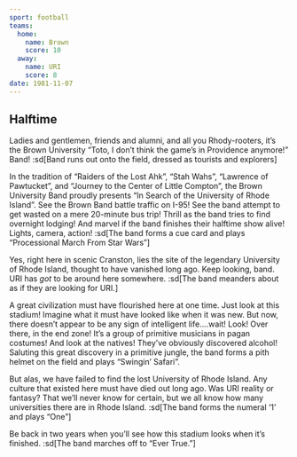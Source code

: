 ```yaml
---
sport: football
teams:
  home:
    name: Brown
    score: 10
  away:
    name: URI
    score: 8
date: 1981-11-07
---
```


## Halftime

Ladies and gentlemen, friends and alumni, and all you Rhody-rooters, it’s the Brown University “Toto, I don’t think the game’s in Providence anymore!” Band! :sd[Band runs out onto the field, dressed as tourists and explorers]

In the tradition of “Raiders of the Lost Ahk”, “Stah Wahs”, “Lawrence of Pawtucket”, and “Journey to the Center of Little Compton”, the Brown University Band proudly presents “In Search of the University of Rhode Island”. See the Brown Band battle traffic on I-95! See the band attempt to get wasted on a mere 20-minute bus trip! Thrill as the band tries to find overnight lodging! And marvel if the band finishes their halftime show alive! Lights, camera, action! :sd[The band forms a cue card and plays “Processional March From Star Wars”]

Yes, right here in scenic Cranston, lies the site of the legendary University of Rhode Island, thought to have vanished long ago. Keep looking, band. URI has _got_ to be around here somewhere. :sd[The band meanders about as if they are looking for URI.]

A great civilization must have flourished here at one time. Just look at this stadium! Imagine what it must have looked like when it was new. But now, there doesn’t appear to be any sign of intelligent life....wait! Look! Over there, in the end zone! It’s a group of primitive musicians in pagan costumes! And look at the natives! They’ve obviously discovered alcohol! Saluting this great discovery in a primitive jungle, the band forms a pith helmet on the field and plays “Swingin’ Safari”.

But alas, we have failed to find the lost University of Rhode Island. Any culture that existed here must have died out long ago. Was URI reality or fantasy? That we’ll never know for certain, but we all know how many universities there are in Rhode Island. :sd[The band forms the numeral ‘1’ and plays “One”]

Be back in two years when you’ll see how this stadium looks when it’s finished. :sd[The band marches off to “Ever True.”]
